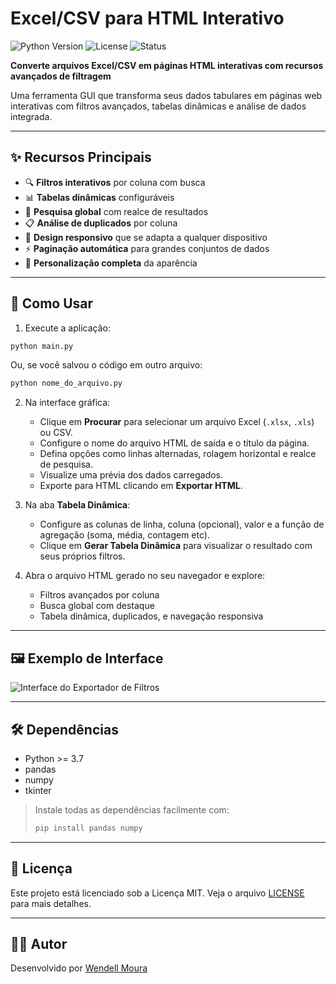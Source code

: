 # Excel/CSV para HTML Interativo

![Python Version](https://img.shields.io/badge/python-3.7%2B-blue)
![License](https://img.shields.io/badge/license-MIT-green)
![Status](https://img.shields.io/badge/status-stable-brightgreen)

**Converte arquivos Excel/CSV em páginas HTML interativas com recursos avançados de filtragem**

Uma ferramenta GUI que transforma seus dados tabulares em páginas web interativas com filtros avançados, tabelas dinâmicas e análise de dados integrada.

---

## ✨ Recursos Principais

- 🔍 **Filtros interativos** por coluna com busca
- 📊 **Tabelas dinâmicas** configuráveis
- 🔎 **Pesquisa global** com realce de resultados
- 📋 **Análise de duplicados** por coluna
- 📱 **Design responsivo** que se adapta a qualquer dispositivo
- ⚡ **Paginação automática** para grandes conjuntos de dados
- 🎨 **Personalização completa** da aparência

---

## 🚀 Como Usar

1. Execute a aplicação:
```bash
python main.py
```
Ou, se você salvou o código em outro arquivo:
```bash
python nome_do_arquivo.py
```

2. Na interface gráfica:
   - Clique em **Procurar** para selecionar um arquivo Excel (`.xlsx`, `.xls`) ou CSV.
   - Configure o nome do arquivo HTML de saída e o título da página.
   - Defina opções como linhas alternadas, rolagem horizontal e realce de pesquisa.
   - Visualize uma prévia dos dados carregados.
   - Exporte para HTML clicando em **Exportar HTML**.

3. Na aba **Tabela Dinâmica**:
   - Configure as colunas de linha, coluna (opcional), valor e a função de agregação (soma, média, contagem etc).
   - Clique em **Gerar Tabela Dinâmica** para visualizar o resultado com seus próprios filtros.

4. Abra o arquivo HTML gerado no seu navegador e explore:
   - Filtros avançados por coluna
   - Busca global com destaque
   - Tabela dinâmica, duplicados, e navegação responsiva

---

## 🖼️ Exemplo de Interface

![Interface do Exportador de Filtros](docs/interface_exemplo.png)

---

## 🛠️ Dependências

- Python >= 3.7
- pandas
- numpy
- tkinter

> Instale todas as dependências facilmente com:
> ```bash
> pip install pandas numpy
> ```

---

## 📄 Licença

Este projeto está licenciado sob a Licença MIT. Veja o arquivo [LICENSE](LICENSE) para mais detalhes.

---

## 👨‍💻 Autor

Desenvolvido por [Wendell Moura](https://github.com/wendellmoura)
